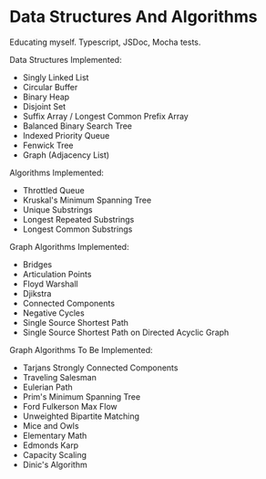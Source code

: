 # Data Structures And Algorithms

Educating myself. Typescript, JSDoc, Mocha tests.


Data Structures Implemented:
* Singly Linked List
* Circular Buffer
* Binary Heap
* Disjoint Set
* Suffix Array / Longest Common Prefix Array
* Balanced Binary Search Tree
* Indexed Priority Queue
* Fenwick Tree
* Graph (Adjacency List)


Algorithms Implemented:
* Throttled Queue
* Kruskal's Minimum Spanning Tree
* Unique Substrings
* Longest Repeated Substrings
* Longest Common Substrings


Graph Algorithms Implemented:
* Bridges
* Articulation Points
* Floyd Warshall
* Djikstra
* Connected Components
* Negative Cycles
* Single Source Shortest Path
* Single Source Shortest Path on Directed Acyclic Graph


Graph Algorithms To Be Implemented:
* Tarjans Strongly Connected Components
* Traveling Salesman
* Eulerian Path
* Prim's Minimum Spanning Tree
* Ford Fulkerson Max Flow
* Unweighted Bipartite Matching
* Mice and Owls
* Elementary Math
* Edmonds Karp
* Capacity Scaling
* Dinic's Algorithm
